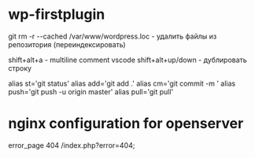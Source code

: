 # wp-firstplugin

git rm -r --cached /var/www/wordpress.loc - удалить файлы из репозитория (переиндексировать)

shift+alt+a - multiline comment vscode
shift+alt+up/down - дублировать строку 

<!-- 
alias ll='ls -l'
alias ls='ls -F --color=auto --show-control-chars'
-->

alias st='git status'
alias add='git add .'
alias cm='git commit -m '
alias push='git push -u origin master'
alias pull='git pull'


# nginx configuration for openserver

error_page 404 /index.php?error=404;